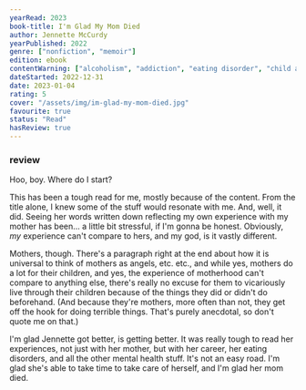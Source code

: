 ```yaml
---
yearRead: 2023
book-title: I'm Glad My Mom Died
author: Jennette McCurdy
yearPublished: 2022
genre: ["nonfiction", "memoir"]
edition: ebook
contentWarning: ["alcoholism", "addiction", "eating disorder", "child abuse", "mental illness", "emotional abuse"]
dateStarted: 2022-12-31
date: 2023-01-04
rating: 5
cover: "/assets/img/im-glad-my-mom-died.jpg"
favourite: true
status: "Read"
hasReview: true
---
```


### review

Hoo, boy. Where do I start?

This has been a tough read for me, mostly because of the content. From the title alone, I knew some of the  stuff would resonate with me. And, well, it did. Seeing her words written down reflecting my own experience with my mother has been... a  little bit stressful, if I'm gonna be honest. Obviously, *my* experience can't compare to hers, and my god, is it vastly different.

Mothers, though. There's a paragraph right at the end about how it is universal  to think of mothers as angels, etc. etc., and while yes, mothers do a  lot for their children, and yes, the experience of motherhood can't compare to anything else, there's really no excuse for them to vicariously live through their children because of the things they did  or didn't do beforehand. (And because they're mothers, more often than  not, they get off the hook for doing terrible things. That's purely  anecdotal, so don't quote me on that.)

I'm glad Jennette got  better, is getting better. It was really tough to read her experiences, not just with her mother, but with her career, her eating disorders, and all the other mental health stuff. It's not an easy road. I'm glad  she's able to take time to take care of herself, and I'm glad her mom  died. 